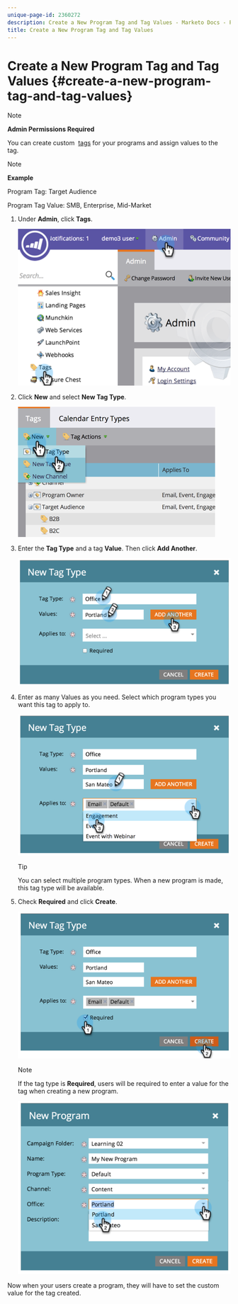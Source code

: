 ```yaml
---
unique-page-id: 2360272
description: Create a New Program Tag and Tag Values - Marketo Docs - Product Documentation
title: Create a New Program Tag and Tag Values
---
```


# Create a New Program Tag and Tag Values {#create-a-new-program-tag-and-tag-values}

>[!NOTE]
>
>**Admin Permissions Required**

You can create custom&nbsp; [tags](../../../product-docs/core-marketo-concepts/programs/working-with-programs/understanding-tags.md)&nbsp;for your programs and assign values to the tag.

>[!NOTE]
>
>**Example**
>
>Program Tag: Target Audience
>
>Program Tag Value: SMB, Enterprise, Mid-Market

1. Under **Admin**, click **Tags**. 

   ![](assets/image2014-9-24-12-3a10-3a32.png)

1. Click **New** and select **New Tag Type**.

   ![](assets/image2014-9-24-12-3a12-3a43.png)

1. Enter the **Tag Type** and a tag **Value**. Then click **Add Another**.

   ![](assets/image2014-9-24-12-3a16-3a55.png)

1. Enter as many Values as you need. Select which program types you want this tag to apply to.

   ![](assets/image2014-9-24-12-3a17-3a29.png)

   >[!TIP]
   >
   >You can select multiple program types. When a new program is made, this tag type will be available.

1. Check **Required** and click **Create**.

   ![](assets/image2014-9-24-12-3a18-3a33.png)

   >[!NOTE]
   >
   >If the tag type is&nbsp;**Required**,&nbsp;users will be required to enter a value for the tag when creating a new program.

   ![](assets/image2014-9-24-12-3a19-3a17.png)

Now when your users create a program, they will have to set the custom value for the tag created. 
